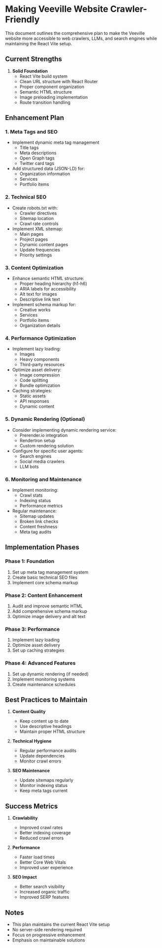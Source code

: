 # Making Veeville Website Crawler-Friendly

This document outlines the comprehensive plan to make the Veeville website more accessible to web crawlers, LLMs, and search engines while maintaining the React Vite setup.

## Current Strengths

1. **Solid Foundation**
   - React Vite build system
   - Clean URL structure with React Router
   - Proper component organization
   - Semantic HTML structure
   - Image preloading implementation
   - Route transition handling

## Enhancement Plan

### 1. Meta Tags and SEO
- Implement dynamic meta tag management
  - Title tags
  - Meta descriptions
  - Open Graph tags
  - Twitter card tags
- Add structured data (JSON-LD) for:
  - Organization information
  - Services
  - Portfolio items

### 2. Technical SEO
- Create robots.txt with:
  - Crawler directives
  - Sitemap location
  - Crawl rate controls
- Implement XML sitemap:
  - Main pages
  - Project pages
  - Dynamic content pages
  - Update frequencies
  - Priority settings

### 3. Content Optimization
- Enhance semantic HTML structure:
  - Proper heading hierarchy (h1-h6)
  - ARIA labels for accessibility
  - Alt text for images
  - Descriptive link text
- Implement schema markup for:
  - Creative works
  - Services
  - Portfolio items
  - Organization details

### 4. Performance Optimization
- Implement lazy loading:
  - Images
  - Heavy components
  - Third-party resources
- Optimize asset delivery:
  - Image compression
  - Code splitting
  - Bundle optimization
- Caching strategies:
  - Static assets
  - API responses
  - Dynamic content

### 5. Dynamic Rendering (Optional)
- Consider implementing dynamic rendering service:
  - Prerender.io integration
  - Rendertron setup
  - Custom rendering solution
- Configure for specific user agents:
  - Search engines
  - Social media crawlers
  - LLM bots

### 6. Monitoring and Maintenance
- Implement monitoring:
  - Crawl stats
  - Indexing status
  - Performance metrics
- Regular maintenance:
  - Sitemap updates
  - Broken link checks
  - Content freshness
  - Meta tag audits

## Implementation Phases

### Phase 1: Foundation
1. Set up meta tag management system
2. Create basic technical SEO files
3. Implement core schema markup

### Phase 2: Content Enhancement
1. Audit and improve semantic HTML
2. Add comprehensive schema markup
3. Optimize image delivery and alt text

### Phase 3: Performance
1. Implement lazy loading
2. Optimize asset delivery
3. Set up caching strategies

### Phase 4: Advanced Features
1. Set up dynamic rendering (if needed)
2. Implement monitoring systems
3. Create maintenance schedules

## Best Practices to Maintain

1. **Content Quality**
   - Keep content up to date
   - Use descriptive headings
   - Maintain proper HTML structure

2. **Technical Hygiene**
   - Regular performance audits
   - Update dependencies
   - Monitor crawl errors

3. **SEO Maintenance**
   - Update sitemaps regularly
   - Monitor indexing status
   - Keep meta tags current

## Success Metrics

1. **Crawlability**
   - Improved crawl rates
   - Better indexing coverage
   - Reduced crawl errors

2. **Performance**
   - Faster load times
   - Better Core Web Vitals
   - Improved user experience

3. **SEO Impact**
   - Better search visibility
   - Increased organic traffic
   - Improved SERP features

## Notes

- This plan maintains the current React Vite setup
- No server-side rendering required
- Focus on progressive enhancement
- Emphasis on maintainable solutions 
